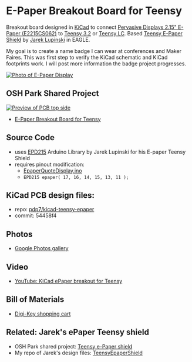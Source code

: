 # E-Paper Breakout Board for Teensy
Breakout board designed in [KiCad](http://kicad-pcb.org/) to connect [Pervasive Displays 2.15" E-Paper (E2215CS062)](http://www.digikey.com/product-detail/en/pervasive-displays/E2215CS062/E2215CS062-ND/5975949) to [Teensy 3.2](https://oshpark.com/teensy) or [Teensy LC](http://store.oshpark.com/products/teensy-lc).  Based [Teensy E-Paper Shield](https://blog.oshpark.com/2016/08/27/teensy-e-paper-shield/) by [Jarek Lupinski](https://hackaday.io/Jarek) in EAGLE.

My goal is to create a name badge I can wear at conferences and Maker Faires.  This was first step to verify the KiCad schematic and KiCad footprints work.  I will post more information the badge project progresses.

[![Photo of E-Paper Display](https://github.com/pdp7/kicad-teensy-epaper/blob/master/images/small/epaper-breakout-board-quotes.jpg)](https://oshpark.com/shared_projects/Wk76kUK3)

## OSH Park Shared Project
[![Preview of PCB top side](https://github.com/pdp7/kicad-teensy-epaper/blob/master/images/small/preview-top.png
)](https://oshpark.com/shared_projects/Wk76kUK3)
* [E-Paper Breakout Board for Teensy](https://oshpark.com/shared_projects/Wk76kUK3)

## Source Code
* uses [EPD215](https://github.com/jarek319/EPD215) Arduino Library by Jarek Lupinski for his E-paper Teensy Shield
* requires pinout modification:
  * [EpaperQuoteDisplay.ino](https://github.com/pdp7/kicad-teensy-epaper/blob/master/code/EpaperQuoteDisplay.ino)
  * `EPD215 epaper( 17, 16, 14, 15, 13, 11 );`

## KiCad PCB design files:
* repo: [pdp7/kicad-teensy-epaper](https://github.com/pdp7/kicad-teensy-epaper)
* commit: 54458f4

## Photos
* [Google Photos gallery](https://photos.google.com/album/AF1QipMJIE_LHkBx4cDBC7Az4LCheKRHWRPANAtDPy4m)

## Video
* [YouTube: KiCad ePaper breakout for Teensy](https://www.youtube.com/watch?v=g4yw0fRVB_U)

## Bill of Materials
* [Digi-Key shopping cart](http://www.digikey.com/short/3wbn09)
  

## Related: Jarek's ePaper Teensy shield
  * OSH Park shared project: [Teensy e-Paper shield](https://oshpark.com/shared_projects/3KynIVn6)
  * My repo of Jarek's design files: [TeensyEpaperShield](https://github.com/pdp7/TeensyEpaperShield)
